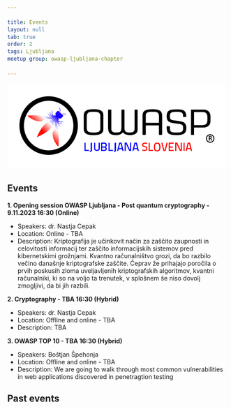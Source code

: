 ```yaml
---

title: Events
layout: null
tab: true
order: 2
tags: Ljubljana
meetup group: owasp-ljubljana-chapter

---
```


<a href="https://owasp.org/www-chapter-ljubljana/"><img src="assets/images/OWASP_Ljubljana_Slovenia.png" alt="OWASP-Ljubljana"/></a>

## Events


**1. Opening session OWASP Ljubljana - Post quantum cryptography - 9.11.2023 16:30 (Online)**
 * Speakers: dr. Nastja Cepak
 * Location: Online - TBA
 * Description: Kriptografija je učinkovit način za zaščito zaupnosti in celovitosti informacij ter zaščito informacijskih sistemov pred kibernetskimi grožnjami. Kvantno računalništvo grozi, da bo razbilo večino današnje kriptografske zaščite. Čeprav že prihajajo poročila o prvih poskusih zloma uveljavljenih kriptografskih algoritmov, kvantni računalniki, ki so na voljo ta trenutek, v splošnem še niso dovolj zmogljivi, da bi jih razbili.

**2. Cryptography - TBA 16:30 (Hybrid)**
 * Speakers: dr. Nastja Cepak
 * Location: Offline and online - TBA
 * Description: TBA

**3. OWASP TOP 10 - TBA 16:30 (Hybrid)**
 * Speakers: Boštjan Špehonja
 * Location: Offline and online - TBA
 * Description: We are going to walk through most common vulnerabilities in web applications discovered in penetragtion testing

## Past events
